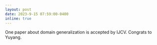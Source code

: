 ```yaml
---
layout: post
date: 2023-9-15 07:59:00-0400
inline: true
---
```


One paper about domain generalization is accepted by IJCV. Congrats to Yuyang.